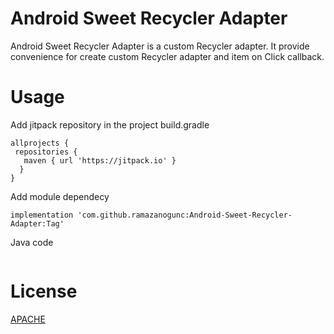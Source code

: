 # Android Sweet Recycler Adapter
Android Sweet Recycler Adapter is a custom Recycler adapter. It provide convenience for create custom Recycler adapter and item on Click callback. 
# Usage
Add jitpack repository in the project build.gradle
```
allprojects {
 repositories {
   maven { url 'https://jitpack.io' }
  }
}
```
Add module dependecy 
```
implementation 'com.github.ramazanogunc:Android-Sweet-Recycler-Adapter:Tag'
```
Java code
```

```

# License
[APACHE](http://www.apache.org/licenses/LICENSE-2.0)
